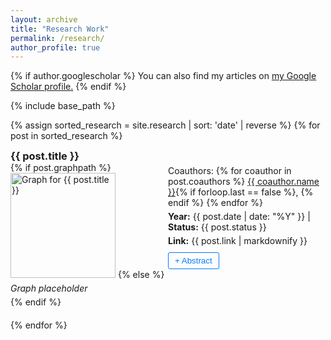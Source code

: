 ```yaml
---
layout: archive
title: "Research Work"
permalink: /research/
author_profile: true
---
```


{% if author.googlescholar %}
  You can also find my articles on <u><a href="{{author.googlescholar}}">my Google Scholar profile</a>.</u>
{% endif %}

{% include base_path %}

{% assign sorted_research = site.research | sort: 'date' | reverse %}
{% for post in sorted_research %}
<div class="research-item">
  <h3>{{ post.title }}</h3>
  <div style="display: flex; align-items: left;">
    <div style="flex: 1; text-align: left;">
      {% if post.graphpath %}
        <img src="{{ post.graphpath }}" alt="Graph for {{ post.title }}" style="max-width: 100%; height: 12em; object-fit: contain;">
      {% else %}
        <p><em>Graph placeholder</em></p>
      {% endif %}
    </div>
    <div style="flex: 1;">
      <p>
        Coauthors: 
        {% for coauthor in post.coauthors %}
          <a href="{{ coauthor.link }}" target="_blank">{{ coauthor.name }}</a>{% if forloop.last == false %}, {% endif %}
        {% endfor %}
      </p>
      <p><strong>Year:</strong> {{ post.date | date: "%Y" }} | <strong>Status:</strong> <span>{{ post.status }}</span></p>
      <p><strong>Link:</strong> {{ post.link | markdownify }}</p>
      <button class="toggle-abstract">+ Abstract</button>
      <div class="abstract hidden">
        <p>{{ post.excerpt }}</p>
      </div>
    </div>
  </div>
</div>
{% endfor %}

<script>
document.addEventListener('DOMContentLoaded', () => {
    const toggleButtons = document.querySelectorAll('.toggle-abstract');

    toggleButtons.forEach(button => {
        button.addEventListener('click', () => {
            const abstract = button.nextElementSibling;
            if (abstract.classList.contains('hidden')) {
                abstract.classList.remove('hidden');
                button.textContent = '- Abstract';
            } else {
                abstract.classList.add('hidden');
                button.textContent = '+ Abstract';
            }
        });
    });
});
</script>

<style>
.research-item {
    margin-bottom: 20px;
}

.research-item h3 {
    margin: 0;
}

.research-item p {
    margin: 5px 0;
}

.abstract {
    margin-top: 10px;
    padding: 10px;
    background-color: #f9f9f9;
    border: 1px solid #ddd;
}

.hidden {
    display: none;
}

.toggle-abstract {
    margin-top: 5px;
    cursor: pointer;
    background-color: transparent;
    color: #007bff;
    border: 1px solid #007bff;
    padding: 5px 10px;
    border-radius: 3px;
}

.toggle-abstract:hover {
    background-color: #e6f2ff;
}
</style>
